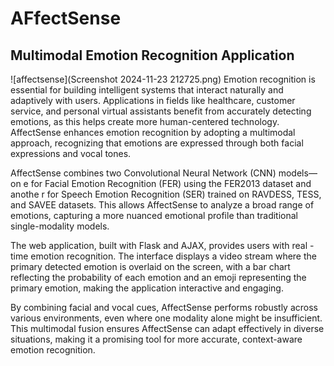 # AFfectSense
## Multimodal Emotion Recognition Application

![affectsense](Screenshot 2024-11-23 212725.png)
Emotion recognition is essential for building intelligent systems that interact naturally and adaptively with users.
Applications in fields like healthcare, customer service, and personal 
virtual assistants benefit from accurately detecting emotions, as this helps 
create more human-centered technology. AffectSense enhances emotion recognition by adopting a multimodal approach, recognizing that emotions are expressed through both facial expressions and vocal tones.

AffectSense combines two Convolutional Neural Network (CNN) models—on
e for Facial Emotion Recognition (FER) using the FER2013 dataset and anothe
r for Speech Emotion Recognition (SER) trained on RAVDESS, TESS, and SAVEE datasets. This allows AffectSense to analyze a broad range of emotions, capturing a more nuanced emotional profile than traditional single-modality models.

The web application, built with Flask and AJAX, provides users with real
-time emotion recognition. The interface displays a video stream where the 
primary detected emotion is overlaid on the screen, with a bar chart reflecting the probability of each emotion and an emoji representing the primary emotion, making the application interactive and engaging.

By combining facial and vocal cues, AffectSense performs robustly across 
various environments, even where one modality alone might be insufficient. This multimodal fusion ensures AffectSense can adapt effectively in diverse situations, making it a promising tool for more accurate, context-aware emotion recognition.

